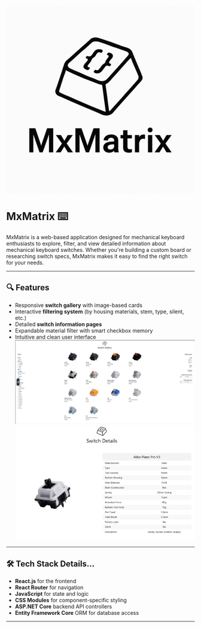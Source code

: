 ![Screenshot of MxMatrix](assets/FullLogo.png)

# MxMatrix ⌨️

MxMatrix is a web-based application designed for mechanical keyboard enthusiasts to explore, filter, and view detailed information about mechanical keyboard switches. Whether you're building a custom board or researching switch specs, MxMatrix makes it easy to find the right switch for your needs.

---

## 🔍 Features

- Responsive **switch gallery** with image-based cards
- Interactive **filtering system** (by housing materials, stem, type, silent, etc.)
- Detailed **switch information pages**
- Expandable material filter with smart checkbox memory
- Intuitive and clean user interface
![Screenshot of MxMatrix](assets/galleryscreenshot.png)
![Screenshot of MxMatrix](assets/switchdetailsview.png)
---

## 🛠 Tech Stack Details...

- **React.js** for the frontend
- **React Router** for navigation
- **JavaScript** for state and logic
- **CSS Modules** for component-specific styling
- **ASP.NET Core** backend API controllers
- **Entity Framework Core** ORM for database access

---

